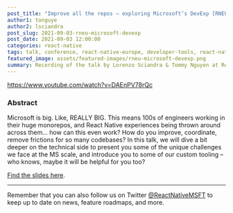 ```yaml
---
post_title: "Improve all the repos – exploring Microsoft’s DevExp [RNEU 2021]"
author1: tonguye
author2: lsciandra
post_slug: 2021-09-03-rneu-microsoft-devexp
post_date: 2021-09-03 12:00:00
categories: react-native
tags: talk, conference, react-native-europe, developer-tools, react-native
featured_image: assets/featured-images/rneu-microsoft-devexp.png
summary: Recording of the talk by Lorenzo Sciandra & Tommy Nguyen at React Native Europe 2021, about Microsoft's tooling to improve the developer experience for React Native developers.
---
```


https://www.youtube.com/watch?v=DAEnPV78rQc

### Abstract

Microsoft is big. Like, REALLY BIG. This means 100s of engineers working in their huge monorepos, and React Native experiences being thrown around across them... how can this even work? How do you improve, coordinate, remove frictions for so many codebases?
In this talk, we will dive a bit deeper on the technical side to present you some of the unique challenges we face at the MS scale, and introduce you to some of our custom tooling – who knows, maybe it will be helpful for you too?

[Find the slides here](https://speakerdeck.com/kelset/improve-all-the-repos-exploring-microsofts-devexp).

---

Remember that you can also follow us on Twitter [@ReactNativeMSFT](https://twitter.com/reactnativemsft) to keep up to date on news, feature roadmaps, and more.
